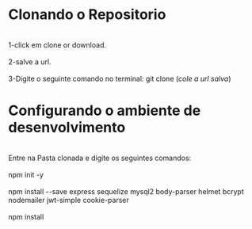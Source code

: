 # Clonando o Repositorio
<br>1-click em clone or download.</br>
<br>2-salve a url.</br>
<br>3-Digite o seguinte comando no terminal: git clone (*cole a url salva*)</br>

# Configurando o ambiente de desenvolvimento
<br>Entre na Pasta clonada e digite os seguintes comandos:</br>
<br>npm init -y</br>
<br>npm install --save express sequelize mysql2 body-parser helmet bcrypt nodemailer jwt-simple cookie-parser</br>
<br>npm install</br>
